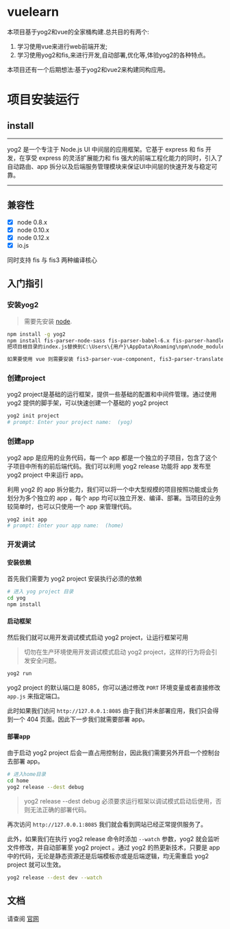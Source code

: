 # vuelearn

本项目基于yog2和vue的全家桶构建.总共目的有两个:
1. 学习使用vue来进行web前端开发;
2. 学习使用yog2和fis,来进行开发,自动部署,优化等,体验yog2的各种特点。

本项目还有一个后期想法:基于yog2和vue2来构建同构应用。

# 项目安装运行

## install




------------------

yog2 是一个专注于 Node.js UI 中间层的应用框架。它基于 express 和 fis 开发，在享受 express 的灵活扩展能力和 fis 强大的前端工程化能力的同时，引入了自动路由、app 拆分以及后端服务管理模块来保证UI中间层的快速开发与稳定可靠。

------------------

## 兼容性

- [x] node 0.8.x
- [x] node 0.10.x
- [x] node 0.12.x
- [x] io.js

同时支持 fis 与 fis3 两种编译核心

## 入门指引

### 安装yog2

> 需要先安装 [node](http://nodejs.org).

```bash
npm install -g yog2
npm install fis-parser-node-sass fis-parser-babel-6.x fis-parser-handlebars-3.x -g
把项目根目录的index.js替换到C:\Users\{用户}\AppData\Roaming\npm\node_modules\yog2\node_modules\yog2-command-init

如果要使用 vue 则需要安装 fis3-parser-vue-component, fis3-parser-translate-es3ify
```

### 创建project

yog2 project是基础的运行框架，提供一些基础的配置和中间件管理。通过使用 yog2 提供的脚手架，可以快速创建一个基础的 yog2 project

```bash
yog2 init project
# prompt: Enter your project name:  (yog)
```

### 创建app

yog2 app 是应用的业务代码，每一个 app 都是一个独立的子项目，包含了这个子项目中所有的前后端代码。我们可以利用 yog2 release 功能将 app 发布至 yog2 project 中来运行 app。

利用 yog2 的 app 拆分能力，我们可以将一个中大型规模的项目按照功能或业务划分为多个独立的 app ，每个 app 均可以独立开发、编译、部署。当项目的业务较简单时，也可以只使用一个 app 来管理代码。

```bash
yog2 init app
# prompt: Enter your app name:  (home)
```

### 开发调试

#### 安装依赖

首先我们需要为 yog2 project 安装执行必须的依赖

```bash
# 进入 yog project 目录
cd yog 
npm install
```

#### 启动框架

然后我们就可以用开发调试模式启动 yog2 project，让运行框架可用

> 切勿在生产环境使用开发调试模式启动 yog2 project，这样的行为将会引发安全问题。

```bash
yog2 run
```

yog2 project 的默认端口是 8085，你可以通过修改 `PORT` 环境变量或者直接修改 `app.js` 来指定端口。

此时如果我们访问 `http://127.0.0.1:8085` 由于我们并未部署应用，我们只会得到一个 404 页面。因此下一步我们就需要部署 app。

#### 部署app

由于启动 yog2 project 后会一直占用控制台，因此我们需要另外开启一个控制台去部署 app。

```bash
# 进入home目录
cd home
yog2 release --dest debug
```

> yog2 release --dest debug 必须要求运行框架以调试模式启动后使用，否则无法正确的部署代码。

再次访问 `http://127.0.0.1:8085` 我们就会看到网站已经正常提供服务了。

此外，如果我们在执行 yog2 release 命令时添加 `--watch` 参数，yog2 就会监听文件修改，并自动部署至 yog2 project 。通过 yog2 的热更新技术，只要是 app 中的代码，无论是静态资源还是后端模板亦或是后端逻辑，均无需重启 yog2 project 就可以生效。

```bash
yog2 release --dest dev --watch
```

## 文档

请查阅 [官网](http://fex.baidu.com/yog2)
